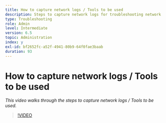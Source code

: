 ```yaml
---
title: How to capture network logs / Tools to be used
description: Steps to capture network logs for troubleshooting network related issues
type: Troubleshooting
role: Admin
level: Intermediate
version: 6.5
topic: Administration
index: y
exl-id: bf2652fc-a52f-4941-80b9-64f0fae3baab
duration: 93
---
```

# How to capture network logs / Tools to be used

*This video walks through the steps to capture network logs / Tools to be used.*

>[!VIDEO](https://video.tv.adobe.com/v/335491?quality=12&learn=on)
